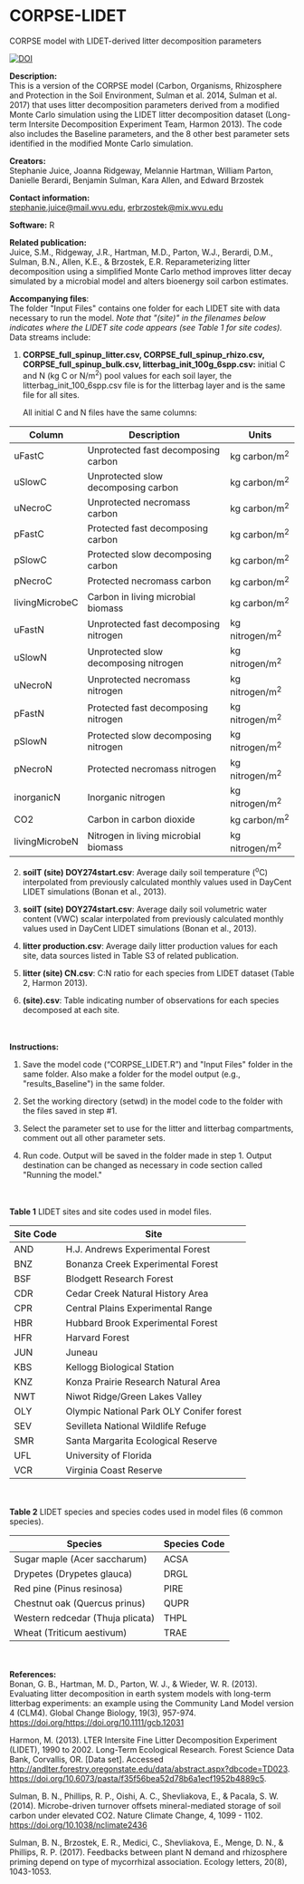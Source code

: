 # CORPSE-LIDET
CORPSE model with LIDET-derived litter decomposition parameters 

[![DOI](https://zenodo.org/badge/DOI/10.5281/zenodo.6986980.svg)](https://doi.org/10.5281/zenodo.6986980)

**Description:**<br> This is a version of the CORPSE model (Carbon, Organisms, Rhizosphere and Protection in the Soil Environment, Sulman et al. 2014, Sulman et al. 2017) that uses litter decomposition parameters derived from a modified Monte Carlo simulation using the LIDET litter decomposition dataset (Long-term Intersite Decomposition Experiment Team, Harmon 2013). The code also includes the Baseline parameters, and the 8 other best parameter sets identified in the modified Monte Carlo simulation.

**Creators:**<br> Stephanie Juice, Joanna Ridgeway, Melannie Hartman, William Parton, Danielle Berardi, Benjamin Sulman, Kara Allen, and Edward Brzostek

**Contact information:**<br> stephanie.juice@mail.wvu.edu, erbrzostek@mix.wvu.edu 

**Software:** R

**Related publication:**<br>
Juice, S.M., Ridgeway, J.R., Hartman, M.D., Parton, W.J., Berardi, D.M., Sulman, B.N., Allen, K.E., & Brzostek, E.R. Reparameterizing litter decomposition using a simplified Monte Carlo method improves litter decay simulated by a microbial model and alters bioenergy soil carbon estimates.

**Accompanying files**:<br> The folder "Input Files" contains one folder for each LIDET site with data necessary to run the model. *Note that "(site)" in the filenames below indicates where the LIDET site code appears (see Table 1 for site codes).* Data streams include: 

1. **CORPSE_full_spinup_litter.csv, CORPSE_full_spinup_rhizo.csv, CORPSE_full_spinup_bulk.csv, litterbag_init_100g_6spp.csv:** initial C and N (kg C or N/m<sup>2</sup>) pool values for each soil layer, the litterbag_init_100_6spp.csv file is for the litterbag layer and is the same file for all sites.

	All initial C and N files have the same columns:

| **Column**    | **Description**                       | **Units**                  |
| -------------- | ------------------------------------- | -------------------------- |
| uFastC         | Unprotected fast decomposing carbon   | kg  carbon/m<sup>2</sup>   |
| uSlowC         | Unprotected slow decomposing carbon   | kg  carbon/m<sup>2</sup>   |
| uNecroC        | Unprotected necromass carbon          | kg  carbon/m<sup>2</sup>   |
| pFastC         | Protected fast decomposing carbon     | kg  carbon/m<sup>2</sup>   |
| pSlowC         | Protected slow decomposing carbon     | kg  carbon/m<sup>2</sup>   |
| pNecroC        | Protected necromass carbon            | kg  carbon/m<sup>2</sup>   |
| livingMicrobeC | Carbon in living microbial biomass    | kg  carbon/m<sup>2</sup>   |
| uFastN         | Unprotected fast decomposing nitrogen | kg  nitrogen/m<sup>2</sup> |
| uSlowN         | Unprotected slow decomposing nitrogen | kg  nitrogen/m<sup>2</sup> |
| uNecroN        | Unprotected necromass nitrogen        | kg  nitrogen/m<sup>2</sup> |
| pFastN         | Protected fast decomposing nitrogen   | kg nitrogen/m<sup>2</sup>  |
| pSlowN         | Protected slow decomposing nitrogen   | kg  nitrogen/m<sup>2</sup> |
| pNecroN        | Protected necromass nitrogen          | kg  nitrogen/m<sup>2</sup> |
| inorganicN     | Inorganic nitrogen                    | kg  nitrogen/m<sup>2</sup> |
| CO2            | Carbon in carbon dioxide              | kg  carbon/m<sup>2</sup>   |
| livingMicrobeN | Nitrogen in living microbial biomass  | kg  nitrogen/m<sup>2</sup> |

 

2. **soilT (site) DOY274start.csv**: Average daily soil temperature (<sup>o</sup>C) interpolated from previously calculated monthly values used in DayCent LIDET simulations (Bonan et al., 2013).

3. **soilT (site) DOY274start.csv**: Average daily soil volumetric water content (VWC) scalar interpolated from previously calculated monthly values used in DayCent LIDET simulations (Bonan et al., 2013).

4. **litter production.csv**: Average daily litter production values for each site, data sources listed in Table S3 of related publication. 
	
5. **litter (site) CN.csv**: C:N ratio for each species from LIDET dataset (Table 2, Harmon 2013). 

6. **(site).csv**: Table indicating number of observations for each species decomposed at each site. 

\
\
**Instructions:** 

1) Save the model code (“CORPSE_LIDET.R”) and "Input Files" folder in the same folder. Also make a folder for the model output (e.g., "results_Baseline") in the same folder. 

2) Set the working directory (setwd) in the model code to the folder with the files saved in step #1.
   
4) Select the parameter set to use for the litter and litterbag compartments, comment out all other parameter sets. 

5) Run code. Output will be saved in the folder made in step 1. Output destination can be changed as necessary in code section called "Running the model."

\
\
**Table 1** LIDET sites and site codes used in model files. 

| **Site Code**    | **Site** | 
| -------------- | -----------|
|AND| H.J. Andrews Experimental Forest	|
|BNZ| Bonanza Creek Experimental Forest	
|BSF| Blodgett Research Forest	
|CDR| Cedar Creek Natural History Area	
|CPR| Central Plains Experimental Range	
|HBR| Hubbard Brook Experimental Forest	
|HFR| Harvard Forest	
|JUN| Juneau	
|KBS| Kellogg Biological Station	
|KNZ| Konza Prairie Research Natural Area	
|NWT| Niwot Ridge/Green Lakes Valley	
|OLY| Olympic National Park	OLY	Conifer forest	
|SEV| Sevilleta National Wildlife Refuge	
|SMR| Santa Margarita Ecological Reserve	
|UFL| University of Florida	
|VCR| Virginia Coast Reserve

\
\
**Table 2** LIDET species and species codes used in model files (6 common species). 

| **Species**    | **Species Code** | 
| -------------- | -----------|
Sugar maple (Acer saccharum)	|	ACSA
Drypetes (Drypetes glauca)	|	DRGL
Red pine (Pinus resinosa)	|	PIRE
Chestnut oak (Quercus prinus)	|	QUPR
Western redcedar (Thuja plicata)	|	THPL
Wheat (Triticum aestivum)	|	TRAE

\
\
**References:**<br>
Bonan, G. B., Hartman, M. D., Parton, W. J., & Wieder, W. R. (2013). Evaluating litter decomposition in earth system models with long-term litterbag experiments: an example using the Community Land Model version 4 (CLM4). Global Change Biology, 19(3), 957-974. https://doi.org/https://doi.org/10.1111/gcb.12031 

Harmon, M. (2013). LTER Intersite Fine Litter Decomposition Experiment (LIDET), 1990 to 2002. Long-Term Ecological Research. Forest Science Data Bank, Corvallis, OR. [Data set]. Accessed http://andlter.forestry.oregonstate.edu/data/abstract.aspx?dbcode=TD023. https://doi.org/10.6073/pasta/f35f56bea52d78b6a1ecf1952b4889c5.

Sulman, B. N., Phillips, R. P., Oishi, A. C., Shevliakova, E., & Pacala, S. W. (2014). Microbe-driven turnover offsets mineral-mediated storage of soil carbon under elevated CO2. Nature Climate Change, 4, 1099 - 1102. https://doi.org/10.1038/nclimate2436

Sulman, B. N., Brzostek, E. R., Medici, C., Shevliakova, E., Menge, D. N., & Phillips, R. P. (2017). Feedbacks between plant N demand and rhizosphere priming depend on type of mycorrhizal association. Ecology letters, 20(8), 1043-1053.
